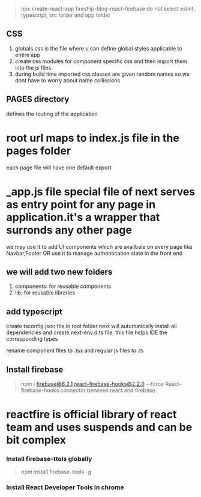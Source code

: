 > npx create-react-app fireship-blog-react-firebase
do not select eslint, typescript, src folder and app folder

## CSS
1. globals.css is the file where u can define global styles applicable to entire app
2. create css modules for component specific css and then import them into the js files
3. during build time imported css classes are given random names so we dont have to worry about name collissions

## PAGES directory
defines the routing of the application
# root url maps to index.js file in the pages folder
each page file will have one default export

# _app.js file special file of next serves as entry point for any page in application.it's a wrapper that surronds any other page

we may use it to add UI components which are availbale on every page like Navbar,Footer OR
use it to manage authentication state in the front end

## we will add two new folders
1. components: for reusable components
2. lib: for reusable libraries

## add typescript
create tsconfig.json file in root folder
next will automatically install all dependencies and create next-env.d.ts file. this file helps IDE the corresponding types

rename component files to .tsx and regular js files to  .ts

## Install firebase
>npm i firebase@8.2.1 react-firebase-hooks@2.2.0 --force
React-firebase-hooks
 connector between react and firebase

 # reactfire is official library of react team and uses suspends and can be bit complex


 ### Install firebase-ttols globally

 >npm install firebase-tools -g

 ### Install React Developer Tools in chrome
